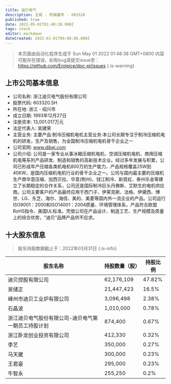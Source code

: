 ```yaml
---
title: 迪贝电气
description: 主板 - 机械基件 - 603320
published: true
date: 2022-05-01T01:48:38.000Z
tags: stock
editor: markdown
dateCreated: 2022-01-01T00:00:00.000Z
---
```


> 本页面由自动化程序生成于 Sun May 01 2022 01:48:38 GMT+0800
> 内容可能存在错误，如有bug请提交issue至：https://github.com/Eroleice/doc-pi/issues
{.is-warning}

## 上市公司基本信息
- 公司名称: 浙江迪贝电气股份有限公司
- 股票代码: 603320.SH
- 所在地: 浙江 - 绍兴市
- 成立日期: 1993年12月27日
- 注册资本: 13,001.017万元
- 法定代表人: 吴建荣
- 主营业务: 主要产品:制冷压缩机电机主营业务:本公司长期专注于制冷压缩机电机的研发，生产及销售，为全国制冷压缩机电机骨干企业之一
- 公司官网: www.dibei.com
- 公司介绍: 公司是一家专业从事冰箱压缩机电机、空调压缩机电机、商用压缩机电等系列产品研发、制造和销售的高新技术企业。经过多年发展与积累，公司已形成年产压缩各类机电机800万的生产能力，产品规格覆盖25W到40KW，是国内压缩机电机行业的骨干企业之一。公司与国内最主要的压缩机生产商华意压缩、加西贝拉、华意(荆州)、钱江制冷、新霓虹、泰州乐金等建立了长期稳定的合作关系，公司还是国际制冷巨头丹佛斯、艾默生的电机供应商。公司主要客户的产品最终应用于西门子、伊莱克斯、法格、伊黛西、博世、LG、东芝、海尔、海信、美的、美菱等国内外一流企业的产品。公司运行ISO9001：2000和ISO14001：2004质量、环境管理体系，产品符合欧盟RoHS指令、美国UL标准。凭借公司在产品设计、制造工艺、生产规模及质量上的综合优势，“迪贝”品牌产品供不应求。


## 十大股东信息
> 股东持股数据截止于：2022年03月31日
{.is-info}

| 股东名称 | 持股数量（股） | 持股比例 |
| --- | --- | --- |
| 迪贝控股有限公司 | 62,176,109 | 47.82% |
| 吴储正 | 21,447,423 | 16.5% |
| 嵊州市迪贝工业炉有限公司 | 3,096,498 | 2.38% |
| 石晶波 | 1,010,000 | 0.78% |
| 浙江迪贝电气股份有限公司-迪贝电气第一期员工持股计划 | 874,400 | 0.67% |
| 浙江卧龙创业投资有限公司 | 412,330 | 0.32% |
| 李艺 | 350,000 | 0.27% |
| 马天崴 | 300,000 | 0.23% |
| 王君豪 | 295,000 | 0.23% |
| 牛智永 | 255,250 | 0.2% |





